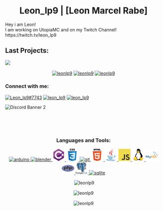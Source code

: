 <h1 align="center"> Leon_lp9 | [Leon Marcel Rabe] </h1>
Hey i am Leon! <br>
I am working on UtopiaMC and on my Twitch Channel!  https://twitch.tv/leon_lp9

<br>

## Last Projects:

<img src="https://cdn.discordapp.com/attachments/875406819508514846/1042174304697208882/unknown.png">

<p align="center">
   <a href="https://github.com/Leonlp9/TwitchTTS"><img align="center" src="https://github-readme-stats.vercel.app/api/pin/?username=leonlp9&repo=TwitchTTS&show_owner=true&bg_color=141418&border_color=1F1F25&text_color=BBBBC6" alt="leonlp9" /></a>
   <a href="https://github.com/Utopiamc/UtopiaFramework"><img align="center" src="https://github-readme-stats.vercel.app/api/pin/?username=Utopiamc&repo=UtopiaFramework&show_owner=true&bg_color=141418&border_color=1F1F25&text_color=BBBBC6" alt="leonlp9" /></a>
   <a href="https://github.com/Utopiamc/LobbyDropIn"><img align="center" src="https://github-readme-stats.vercel.app/api/pin/?username=Utopiamc&repo=LobbyDropIn&show_owner=true&bg_color=141418&border_color=1F1F25&text_color=BBBBC6" alt="leonlp9" /></a>
</p>


<h3 align="left">Connect with me:</h3>
<p align="left">
<a href="https://discord.gg/aStTgY4B7C" target="blank"><img align="center" src="https://raw.githubusercontent.com/rahuldkjain/github-profile-readme-generator/master/src/images/icons/Social/discord.svg" alt="Leon_lp9#7743" height="30" width="40" /></a>
<a href="https://twitch.tv/leon_lp9" target="blank"><img align="center" src="https://raw.githubusercontent.com/rahuldkjain/github-profile-readme-generator/master/src/images/icons/Social/twitch.svg" alt="leon_lp9" height="30" width="40" /></a>
<a href="https://www.youtube.com/channel/UCMXYILQ5PXsxzZEvakAN7lg" target="blank"><img align="center" src="https://raw.githubusercontent.com/rahuldkjain/github-profile-readme-generator/master/src/images/icons/Social/youtube.svg" alt="leon_lp9" height="30" width="40" /></a>
</p>

![Discord Banner 2](https://discordapp.com/api/guilds/746669192241086504/widget.png?style=banner2)


<br>

<br>

<br>

<h3 align="center">Languages and Tools:</h3>
<p align="center"> <a href="https://www.arduino.cc/" target="_blank" rel="noreferrer"> <img src="https://cdn.worldvectorlogo.com/logos/arduino-1.svg" alt="arduino" width="40" height="40"/> </a> <a href="https://www.blender.org/" target="_blank" rel="noreferrer"> <img src="https://download.blender.org/branding/community/blender_community_badge_white.svg" alt="blender" width="40" height="40"/> </a> <a href="https://www.w3schools.com/cs/" target="_blank" rel="noreferrer"> <img src="https://raw.githubusercontent.com/devicons/devicon/master/icons/csharp/csharp-original.svg" alt="csharp" width="40" height="40"/> </a> <a href="https://www.w3schools.com/css/" target="_blank" rel="noreferrer"> <img src="https://raw.githubusercontent.com/devicons/devicon/master/icons/css3/css3-original-wordmark.svg" alt="css3" width="40" height="40"/> </a> <a href="https://git-scm.com/" target="_blank" rel="noreferrer"> <img src="https://www.vectorlogo.zone/logos/git-scm/git-scm-icon.svg" alt="git" width="40" height="40"/> </a> <a href="https://www.w3.org/html/" target="_blank" rel="noreferrer"> <img src="https://raw.githubusercontent.com/devicons/devicon/master/icons/html5/html5-original-wordmark.svg" alt="html5" width="40" height="40"/> </a> <a href="https://www.java.com" target="_blank" rel="noreferrer"> <img src="https://raw.githubusercontent.com/devicons/devicon/master/icons/java/java-original.svg" alt="java" width="40" height="40"/> </a> <a href="https://developer.mozilla.org/en-US/docs/Web/JavaScript" target="_blank" rel="noreferrer"> <img src="https://raw.githubusercontent.com/devicons/devicon/master/icons/javascript/javascript-original.svg" alt="javascript" width="40" height="40"/> </a> <a href="https://www.linux.org/" target="_blank" rel="noreferrer"> <img src="https://raw.githubusercontent.com/devicons/devicon/master/icons/linux/linux-original.svg" alt="linux" width="40" height="40"/> </a> <a href="https://www.mysql.com/" target="_blank" rel="noreferrer"> <img src="https://raw.githubusercontent.com/devicons/devicon/master/icons/mysql/mysql-original-wordmark.svg" alt="mysql" width="40" height="40"/> </a> <a href="https://www.php.net" target="_blank" rel="noreferrer"> <img src="https://raw.githubusercontent.com/devicons/devicon/master/icons/php/php-original.svg" alt="php" width="40" height="40"/> </a> <a href="https://www.postgresql.org" target="_blank" rel="noreferrer"> <img src="https://raw.githubusercontent.com/devicons/devicon/master/icons/postgresql/postgresql-original-wordmark.svg" alt="postgresql" width="40" height="40"/> </a> <a href="https://www.sqlite.org/" target="_blank" rel="noreferrer"> <img src="https://www.vectorlogo.zone/logos/sqlite/sqlite-icon.svg" alt="sqlite" width="40" height="40"/> </a> </p>

<p align="center">&nbsp;<img align="center" src="https://github-readme-stats.vercel.app/api?username=leonlp9&show_icons=true&theme=dark&locale=en" alt="leonlp9" /></p>

<p align="center"><img align="center" src="https://github-readme-streak-stats.herokuapp.com/?user=leonlp9&theme=dark" alt="leonlp9" /></p>

<p align="center"><img align="center" src="https://github-readme-stats.vercel.app/api/top-langs/?username=leonlp9&layout=compact" alt="leonlp9" /></p>
